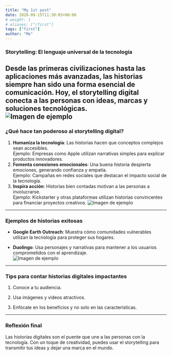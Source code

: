 ```yaml
---
title: "My 1st post"
date: 2020-09-15T11:30:03+00:00
# weight: 1
# aliases: ["/first"]
tags: ["first"]
author: "Me"
---
```

### Storytelling: El lenguaje universal de la tecnología
Desde las primeras civilizaciones hasta las aplicaciones más avanzadas, las historias siempre han sido una forma esencial de comunicación. Hoy, el **storytelling digital** conecta a las personas con ideas, marcas y soluciones tecnológicas.  
![Imagen de ejemplo](img/imagen1.jpg)
---
### ¿Qué hace tan poderoso al storytelling digital?
1. **Humaniza la tecnología**: Las historias hacen que conceptos complejos sean accesibles.  
   Ejemplo: Empresas como Apple utilizan narrativas simples para explicar productos innovadores.
2. **Fomenta conexiones emocionales**: Una buena historia despierta emociones, generando confianza y empatía.  
   Ejemplo: Campañas en redes sociales que destacan el impacto social de la tecnología.
3. **Inspira acción**: Historias bien contadas motivan a las personas a involucrarse.  
   Ejemplo: Kickstarter y otras plataformas utilizan historias convincentes para financiar proyectos creativos.
![Imagen de ejemplo](img/imagen2.jpg)
---
### Ejemplos de historias exitosas
- **Google Earth Outreach**: Muestra cómo comunidades vulnerables utilizan la tecnología para proteger sus hogares.  

- **Duolingo**: Usa personajes y narrativas para mantener a los usuarios comprometidos con el aprendizaje.  
![Imagen de ejemplo](img/imagen3.jpg)

 
---
 
### Tips para contar historias digitales impactantes
 
1. Conoce a tu audiencia.  

2. Usa imágenes y videos atractivos.  

3. Enfócate en los beneficios y no solo en las características.
 
---
 
### Reflexión final
 
Las historias digitales son el puente que une a las personas con la tecnología. Con un toque de creatividad, puedes usar el storytelling para transmitir tus ideas y dejar una marca en el mundo.

 

